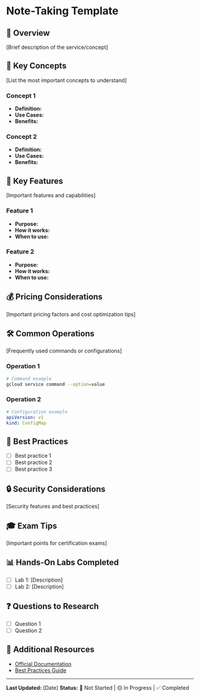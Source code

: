 # Note-Taking Template

## 📖 Overview
[Brief description of the service/concept]

## 🎯 Key Concepts
[List the most important concepts to understand]

### Concept 1
- **Definition:** 
- **Use Cases:** 
- **Benefits:** 

### Concept 2
- **Definition:** 
- **Use Cases:** 
- **Benefits:** 

## 🔧 Key Features
[Important features and capabilities]

### Feature 1
- **Purpose:** 
- **How it works:** 
- **When to use:** 

### Feature 2
- **Purpose:** 
- **How it works:** 
- **When to use:** 

## 💰 Pricing Considerations
[Important pricing factors and cost optimization tips]

## 🛠️ Common Operations
[Frequently used commands or configurations]

### Operation 1
```bash
# Command example
gcloud service command --option=value
```

### Operation 2
```yaml
# Configuration example
apiVersion: v1
kind: ConfigMap
```

## 📝 Best Practices
- [ ] Best practice 1
- [ ] Best practice 2
- [ ] Best practice 3

## 🔒 Security Considerations
[Security features and best practices]

## 🎓 Exam Tips
[Important points for certification exams]

## 📊 Hands-On Labs Completed
- [ ] Lab 1: [Description]
- [ ] Lab 2: [Description]

## ❓ Questions to Research
- [ ] Question 1
- [ ] Question 2

## 🔗 Additional Resources
- [Official Documentation](https://cloud.google.com/)
- [Best Practices Guide](https://cloud.google.com/)

---
**Last Updated:** [Date]
**Status:** 🔲 Not Started | 🟡 In Progress | ✅ Completed

